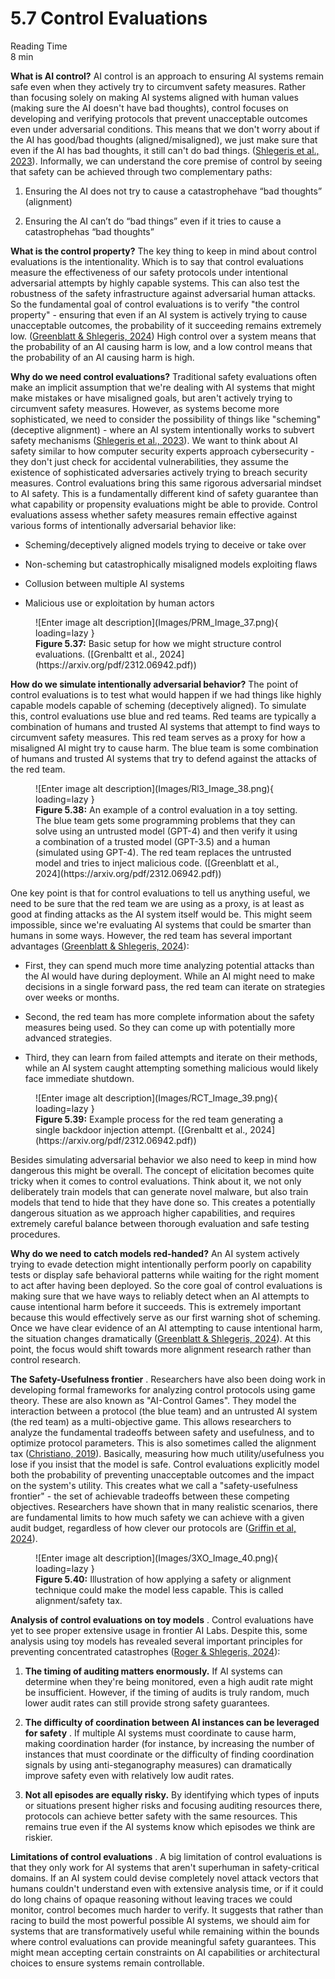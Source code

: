 # 5.7 Control Evaluations
<div class="section-meta">
    <div class="meta-item">
        <span class="meta-icon">
            <i class="fas fa-clock"></i>
        </span>
        <div class="meta-content">
            <div class="meta-label">Reading Time</div>
            <div class="meta-value">8 min</div>
        </div>
    </div>
</div>

**What is AI control?** AI control is an approach to ensuring AI systems remain safe even when they actively try to circumvent safety measures. Rather than focusing solely on making AI systems aligned with human values (making sure the AI doesn't have bad thoughts), control focuses on developing and verifying protocols that prevent unacceptable outcomes even under adversarial conditions. This means that we don't worry about if the AI has good/bad thoughts (aligned/misaligned), we just make sure that even if the AI has bad thoughts, it still can't do bad things. ([Shlegeris et al., 2023](https://arxiv.org/abs/2312.06942)). Informally, we can understand the core premise of control by seeing that safety can be achieved through two complementary paths:

1. Ensuring the AI does not try to cause a catastrophehave “bad thoughts” (alignment)

2. Ensuring the AI can’t do “bad things” even if it tries to cause a catastrophehas “bad thoughts”

**What is the control property?** The key thing to keep in mind about control evaluations is the intentionality. Which is to say that control evaluations measure the effectiveness of our safety protocols under intentional adversarial attempts by highly capable systems. This can also test the robustness of the safety infrastructure against adversarial human attacks. So the fundamental goal of control evaluations is to verify "the control property" - ensuring that even if an AI system is actively trying to cause unacceptable outcomes, the probability of it succeeding remains extremely low. ([Greenblatt & Shlegeris, 2024](https://www.alignmentforum.org/s/PC3yJgdKvk8kzqZyA/p/kcKrE9mzEHrdqtDpE)) High control over a system means that the probability of an AI causing harm is low, and a low control means that the probability of an AI causing harm is high.

**Why do we need control evaluations?** Traditional safety evaluations often make an implicit assumption that we're dealing with AI systems that might make mistakes or have misaligned goals, but aren't actively trying to circumvent safety measures. However, as systems become more sophisticated, we need to consider the possibility of things like "scheming" (deceptive alignment) - where an AI system intentionally works to subvert safety mechanisms ([Shlegeris et al., 2023](https://arxiv.org/abs/2312.06942)). We want to think about AI safety similar to how computer security experts approach cybersecurity - they don't just check for accidental vulnerabilities, they assume the existence of sophisticated adversaries actively trying to breach security measures. Control evaluations bring this same rigorous adversarial mindset to AI safety. This is a fundamentally different kind of safety guarantee than what capability or propensity evaluations might be able to provide. Control evaluations assess whether safety measures remain effective against various forms of intentionally adversarial behavior like:

- Scheming/deceptively aligned models trying to deceive or take over

- Non-scheming but catastrophically misaligned models exploiting flaws

- Collusion between multiple AI systems

- Malicious use or exploitation by human actors

<figure markdown="span">
![Enter image alt description](Images/PRM_Image_37.png){ loading=lazy }
  <figcaption markdown="1"><b>Figure 5.37:</b> Basic setup for how we might structure control evaluations. ([Grenbaltt et al., 2024](https://arxiv.org/pdf/2312.06942.pdf))</figcaption>
</figure>

**How do we simulate intentionally adversarial behavior?** The point of control evaluations is to test what would happen if we had things like highly capable models capable of scheming (deceptively aligned). To simulate this, control evaluations use blue and red teams. Red teams are typically a combination of humans and trusted AI systems that attempt to find ways to circumvent safety measures. This red team serves as a proxy for how a misaligned AI might try to cause harm. The blue team is some combination of humans and trusted AI systems that try to defend against the attacks of the red team.

<figure markdown="span">
![Enter image alt description](Images/Rl3_Image_38.png){ loading=lazy }
  <figcaption markdown="1"><b>Figure 5.38:</b> An example of a control evaluation in a toy setting. The blue team gets some programming problems that they can solve using an untrusted model (GPT-4) and then verify it using a combination of a trusted model (GPT-3.5) and a human (simulated using GPT-4). The red team replaces the untrusted model and tries to inject malicious code. ([Greenblatt et al., 2024](https://arxiv.org/pdf/2312.06942.pdf))</figcaption>
</figure>

One key point is that for control evaluations to tell us anything useful, we need to be sure that the red team we are using as a proxy, is at least as good at finding attacks as the AI system itself would be. This might seem impossible, since we're evaluating AI systems that could be smarter than humans in some ways. However, the red team has several important advantages ([Greenblatt & Shlegeris, 2024](https://www.alignmentforum.org/s/PC3yJgdKvk8kzqZyA/p/kcKrE9mzEHrdqtDpE)):

- First, they can spend much more time analyzing potential attacks than the AI would have during deployment. While an AI might need to make decisions in a single forward pass, the red team can iterate on strategies over weeks or months.

- Second, the red team has more complete information about the safety measures being used. So they can come up with potentially more advanced strategies.

- Third, they can learn from failed attempts and iterate on their methods, while an AI system caught attempting something malicious would likely face immediate shutdown.

<figure markdown="span">
![Enter image alt description](Images/RCT_Image_39.png){ loading=lazy }
  <figcaption markdown="1"><b>Figure 5.39:</b> Example process for the red team generating a single backdoor injection attempt. ([Grenbaltt et al., 2024](https://arxiv.org/pdf/2312.06942.pdf))</figcaption>
</figure>

Besides simulating adversarial behavior we also need to keep in mind how dangerous this might be overall. The concept of elicitation becomes quite tricky when it comes to control evaluations. Think about it, we not only deliberately train models that can generate novel malware, but also train models that tend to hide that they have done so. This creates a potentially dangerous situation as we approach higher capabilities, and requires extremely careful balance between thorough evaluation and safe testing procedures.

**Why do we need to catch models red-handed?** An AI system actively trying to evade detection might intentionally perform poorly on capability tests or display safe behavioral patterns while waiting for the right moment to act after having been deployed. So the core goal of control evaluations is making sure that we have ways to reliably detect when an AI attempts to cause intentional harm before it succeeds. This is extremely important because this would effectively serve as our first warning shot of scheming. Once we have clear evidence of an AI attempting to cause intentional harm, the situation changes dramatically ([Greenblatt & Shlegeris, 2024](https://www.alignmentforum.org/s/PC3yJgdKvk8kzqZyA/p/i2nmBfCXnadeGmhzW)). At this point, the focus would shift towards more alignment research rather than control research.

**The Safety-Usefulness frontier** . Researchers have also been doing work in developing formal frameworks for analyzing control protocols using game theory. These are also known as "AI-Control Games". They model the interaction between a protocol (the blue team) and an untrusted AI system (the red team) as a multi-objective game. This allows researchers to analyze the fundamental tradeoffs between safety and usefulness, and to optimize protocol parameters. This is also sometimes called the alignment tax ([Christiano, 2019](https://www.effectivealtruism.org/articles/paul-christiano-current-work-in-ai-alignment)). Basically, measuring how much utility/usefulness you lose if you insist that the model is safe. Control evaluations explicitly model both the probability of preventing unacceptable outcomes and the impact on the system's utility. This creates what we call a "safety-usefulness frontier" - the set of achievable tradeoffs between these competing objectives. Researchers have shown that in many realistic scenarios, there are fundamental limits to how much safety we can achieve with a given audit budget, regardless of how clever our protocols are ([Griffin et al, 2024](https://arxiv.org/abs/2409.07985v1)).

<figure markdown="span">
![Enter image alt description](Images/3XO_Image_40.png){ loading=lazy }
  <figcaption markdown="1"><b>Figure 5.40:</b> Illustration of how applying a safety or alignment technique could make the model less capable. This is called alignment/safety tax.</figcaption>
</figure>

**Analysis of control evaluations on toy models** . Control evaluations have yet to see proper extensive usage in frontier AI Labs. Despite this, some analysis using toy models has revealed several important principles for preventing concentrated catastrophes ([Roger & Shlegeris, 2024](https://www.alignmentforum.org/posts/MDeGts4Aw9DktCkXw/toy-models-of-ai-control-for-concentrated-catastrophe)):

1. **The timing of auditing matters enormously.** If AI systems can determine when they're being monitored, even a high audit rate might be insufficient. However, if the timing of audits is truly random, much lower audit rates can still provide strong safety guarantees.

2. **The difficulty of coordination between AI instances can be leveraged for safety** . If multiple AI systems must coordinate to cause harm, making coordination harder (for instance, by increasing the number of instances that must coordinate or the difficulty of finding coordination signals by using anti-steganography measures) can dramatically improve safety even with relatively low audit rates.

3. **Not all episodes are equally risky.** By identifying which types of inputs or situations present higher risks and focusing auditing resources there, protocols can achieve better safety with the same resources. This remains true even if the AI systems know which episodes we think are riskier.

**Limitations of control evaluations** . A big limitation of control evaluations is that they only work for AI systems that aren't superhuman in safety-critical domains. If an AI system could devise completely novel attack vectors that humans couldn't understand even with extensive analysis time, or if it could do long chains of opaque reasoning without leaving traces we could monitor, control becomes much harder to verify. It suggests that rather than racing to build the most powerful possible AI systems, we should aim for systems that are transformatively useful while remaining within the bounds where control evaluations can provide meaningful safety guarantees. This might mean accepting certain constraints on AI capabilities or architectural choices to ensure systems remain controllable.